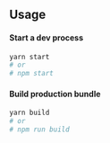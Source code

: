 ## Usage

#### Start a dev process

```bash
yarn start
# or
# npm start
```

#### Build production bundle

```bash
yarn build
# or
# npm run build
```
